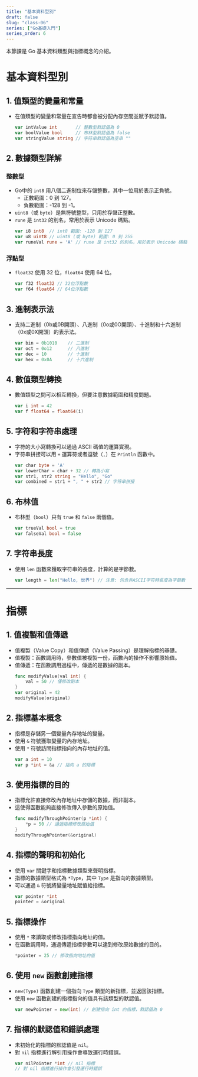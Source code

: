 ```yaml
---
title: "基本資料型別"
draft: false
slug: "class-06"
series: ["Go基礎入門"]
series_order: 6
---
```

本節課是 Go 基本資料類型與指標概念的介紹。

# 基本資料型別

## 1. 值類型的變量和常量
- 在值類型的變量和常量在宣告時都會被分配內存空間並賦予默認值。
  ```go
  var intValue int       // 整數型默認值為 0
  var boolValue bool     // 布林型默認值為 false
  var stringValue string // 字符串默認值為空串 ""
  ```

## 2. 數據類型詳解
### 整數型
- Go中的 `int8` 用八個二進制位來存儲整數，其中一位用於表示正負號。
  - 正數範圍：0 到 127。
  - 負數範圍：-128 到 -1。
- `uint8`（或 `byte`）是無符號整型，只用於存儲正整數。
- `rune` 是 `int32` 的別名，常用於表示 Unicode 碼點。
  ```go
  var i8 int8  // int8 範圍: -128 到 127
  var u8 uint8 // uint8 (或 byte) 範圍: 0 到 255
  var runeVal rune = 'A' // rune 是 int32 的別名，用於表示 Unicode 碼點
  ```

### 浮點型
- `float32` 使用 32 位，`float64` 使用 64 位。
  ```go
  var f32 float32 // 32位浮點數
  var f64 float64 // 64位浮點數
  ```

## 3. 進制表示法
- 支持二進制（0b或0B開頭）、八進制（0o或0O開頭）、十進制和十六進制（0x或0X開頭）的表示法。
  ```go
  var bin = 0b1010    // 二進制
  var oct = 0o12      // 八進制
  var dec = 10        // 十進制
  var hex = 0x0A      // 十六進制
  ```

## 4. 數值類型轉換
- 數值類型之間可以相互轉換，但要注意數據範圍和精度問題。
  ```go
  var i int = 42
  var f float64 = float64(i)
  ```

## 5. 字符和字符串處理
- 字符的大小寫轉換可以通過 ASCII 碼值的運算實現。
- 字符串拼接可以用 `+` 運算符或者逗號（`,`）在 `Println` 函數中。
  ```go
  var char byte = 'A'
  var lowerChar = char + 32 // 轉為小寫
  var str1, str2 string = "Hello", "Go"
  var combined = str1 + ", " + str2 // 字符串拼接
  ```

## 6. 布林值
- 布林型（`bool`）只有 `true` 和 `false` 兩個值。
  ```go
  var trueVal bool = true
  var falseVal bool = false
  ```

## 7. 字符串長度
- 使用 `len` 函數來獲取字符串的長度，計算的是字節數。
  ```go
  var length = len("Hello, 世界") // 注意: 包含非ASCII字符時長度為字節數
  ```

---

# 指標

## 1. 值複製和值傳遞
- 值複製（Value Copy）和值傳遞（Value Passing）是理解指標的基礎。
- 值複製：函數調用時，參數值被複製一份，函數內的操作不影響原始值。
- 值傳遞：在函數調用過程中，傳遞的是數據的副本。
  ```go
  func modifyValue(val int) {
      val = 50 // 僅修改副本
  }
  var original = 42
  modifyValue(original)
  ```

## 2. 指標基本概念
- 指標是存儲另一個變量內存地址的變量。
- 使用 `&` 符號獲取變量的內存地址。
- 使用 `*` 符號訪問指標指向的內存地址的值。
  ```go
  var a int = 10
  var p *int = &a // 指向 a 的指標
  ```

## 3. 使用指標的目的
- 指標允許直接修改內存地址中存儲的數據，而非副本。
- 這使得函數能夠直接修改傳入參數的原始值。
  ```go
  func modifyThroughPointer(p *int) {
      *p = 50 // 通過指標修改原始值
  }
  modifyThroughPointer(&original)
  ```

## 4. 指標的聲明和初始化
- 使用 `var` 關鍵字和指標數據類型來聲明指標。
- 指標的數據類型格式為 `*Type`，其中 `Type` 是指向的數據類型。
- 可以通過 `&` 符號將變量地址賦值給指標。
  ```go
  var pointer *int
  pointer = &original
  ```

## 5. 指標操作
- 使用 `*` 來讀取或修改指標指向地址的值。
- 在函數調用時，通過傳遞指標參數可以達到修改原始數據的目的。
  ```go
  *pointer = 25 // 修改指向地址的值
  ```

## 6. 使用 `new` 函數創建指標
- `new(Type)` 函數創建一個指向 `Type` 類型的新指標，並返回該指標。
- 使用 `new` 函數創建的指標指向的值具有該類型的默認值。
  ```go
  var newPointer = new(int) // 創建指向 int 的指標，默認值為 0
  ```

## 7. 指標的默認值和錯誤處理
- 未初始化的指標的默認值是 `nil`。
- 對 `nil` 指標進行解引用操作會導致運行時錯誤。
  ```go
  var nilPointer *int // nil 指標
  // 對 nil 指標進行操作會引發運行時錯誤
  ```

